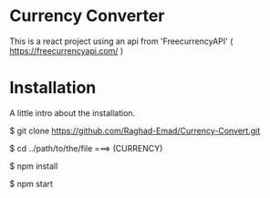 # Currency Converter

This is a react project using an api from 'FreecurrencyAPI' ( https://freecurrencyapi.com/ )


# Installation

A little intro about the installation.

$ git clone https://github.com/Raghad-Emad/Currency-Convert.git

$ cd ../path/to/the/file ===> (CURRENCY)

$ npm install

$ npm start